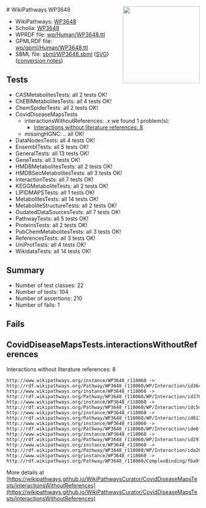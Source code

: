 <img style="float: right; width: 200px" src="../logo.png" />
# WikiPathways WP3648

* WikiPathways: [WP3648](https://identifiers.org/wikipathways:WP3648)
* Scholia: [WP3648](https://scholia.toolforge.org/wikipathways/WP3648)
* WPRDF file: [wp/Human/WP3648.ttl](../wp/Human/WP3648.ttl)
* GPMLRDF file: [wp/gpml/Human/WP3648.ttl](../wp/gpml/Human/WP3648.ttl)
* SBML file: [sbml/WP3648.sbml](../sbml/WP3648.sbml) ([SVG](../sbml/WP3648.svg)) ([conversion notes](../sbml/WP3648.txt))

## Tests
* CASMetabolitesTests: all 2 tests OK!
* ChEBIMetabolitesTests: all 4 tests OK!
* ChemSpiderTests: all 2 tests OK!
* CovidDiseaseMapsTests
    * interactionsWithoutReferences: .x we found 1 problem(s):
        * [Interactions without literature references: 8](#2e295936)
    * missingHGNC: .. all OK!
* DataNodesTests: all 4 tests OK!
* EnsemblTests: all 5 tests OK!
* GeneralTests: all 13 tests OK!
* GeneTests: all 3 tests OK!
* HMDBMetabolitesTests: all 2 tests OK!
* HMDBSecMetabolitesTests: all 3 tests OK!
* InteractionTests: all 7 tests OK!
* KEGGMetaboliteTests: all 2 tests OK!
* LIPIDMAPSTests: all 1 tests OK!
* MetabolitesTests: all 14 tests OK!
* MetaboliteStructureTests: all 2 tests OK!
* OudatedDataSourcesTests: all 7 tests OK!
* PathwayTests: all 5 tests OK!
* ProteinsTests: all 2 tests OK!
* PubChemMetabolitesTests: all 3 tests OK!
* ReferencesTests: all 3 tests OK!
* UniProtTests: all 4 tests OK!
* WikidataTests: all 14 tests OK!


## Summary

* Number of test classes: 22
* Number of tests: 104
* Number of assertions: 210
* Number of fails: 1

## Fails

<a name="2e295936" />

## CovidDiseaseMapsTests.interactionsWithoutReferences

Interactions without literature references: 8
```
http://www.wikipathways.org/instance/WP3648_r118060 -> http://rdf.wikipathways.org/Pathway/WP3648_r118060/WP/Interaction/id3640fc5e
http://www.wikipathways.org/instance/WP3648_r118060 -> http://rdf.wikipathways.org/Pathway/WP3648_r118060/WP/Interaction/id3760c419
http://www.wikipathways.org/instance/WP3648_r118060 -> http://rdf.wikipathways.org/Pathway/WP3648_r118060/WP/Interaction/idc5d9770a
http://www.wikipathways.org/instance/WP3648_r118060 -> http://rdf.wikipathways.org/Pathway/WP3648_r118060/WP/Interaction/id813fb8ea
http://www.wikipathways.org/instance/WP3648_r118060 -> http://rdf.wikipathways.org/Pathway/WP3648_r118060/WP/Interaction/ide6f61a07
http://www.wikipathways.org/instance/WP3648_r118060 -> http://rdf.wikipathways.org/Pathway/WP3648_r118060/WP/Interaction/id29138a11
http://www.wikipathways.org/instance/WP3648_r118060 -> http://rdf.wikipathways.org/Pathway/WP3648_r118060/WP/Interaction/ida2813241
http://www.wikipathways.org/instance/WP3648_r118060 -> http://rdf.wikipathways.org/Pathway/WP3648_r118060/ComplexBinding/fba9f
```

More details at [https://wikipathways.github.io/WikiPathwaysCurator/CovidDiseaseMapsTests/interactionsWithoutReferences](https://wikipathways.github.io/WikiPathwaysCurator/CovidDiseaseMapsTests/interactionsWithoutReferences)

